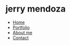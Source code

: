# jerry mendoza

<section>
  <nav>
    <ul>
      <li><a href="Home.html">Home</a></li>
      <li><a href="Portfolio.html">Portfolio</a></li>
      <li><a href="About me.html">About me</a></li>
      <li><a href="Contact Me.html">Contact</a></li>
    </ul>
  </nav>
